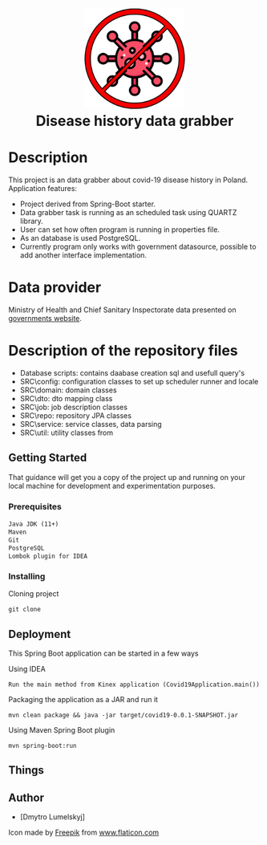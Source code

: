 
<h1 align="center">
  <img src="NO-VIRUS.svg" alt="Covid19-Data" width="200">
  <br>
  Disease history data grabber
</h1>

# Description
This project is an data grabber about covid-19 disease history in Poland.
Application features: 
- Project derived from Spring-Boot starter.
- Data grabber task is running as an scheduled task using QUARTZ library.
- User can set how often program is running in properties file.
- As an database is used PostgreSQL.
- Currently program only works with government datasource, possible to add another interface implementation.
 
# Data provider
Ministry of Health and Chief Sanitary Inspectorate data presented on 
<a href="https://www.gov.pl/web/koronawirus/wykaz-zarazen-koronawirusem-sars-cov-2">governments website</a>.

# Description of the repository files
- Database scripts: contains daabase creation sql and usefull query's
- SRC\config: configuration classes to set up scheduler runner and locale  
- SRC\domain: domain classes
- SRC\dto: dto mapping class
- SRC\job: job description classes
- SRC\repo: repository JPA classes
- SRC\service: service classes, data parsing
- SRC\util: utility classes
 from 

## Getting Started

That guidance will get you a copy of the project up and running on your local machine for development and experimentation purposes.

### Prerequisites

```
Java JDK (11+)
Maven
Git
PostgreSQL
Lombok plugin for IDEA
```

### Installing

Cloning project

```
git clone 
```

## Deployment

This Spring Boot application can be started in a few ways

Using IDEA

```
Run the main method from Kinex application (Covid19Application.main())
```

Packaging the application as a JAR and run it
```
mvn clean package && java -jar target/covid19-0.0.1-SNAPSHOT.jar
```

Using Maven Spring Boot plugin
```
mvn spring-boot:run
```

## Things

## Author
* [Dmytro Lumelskyj] 

Icon made by <a href="https://www.flaticon.com/authors/freepik">Freepik</a> from www.flaticon.com
